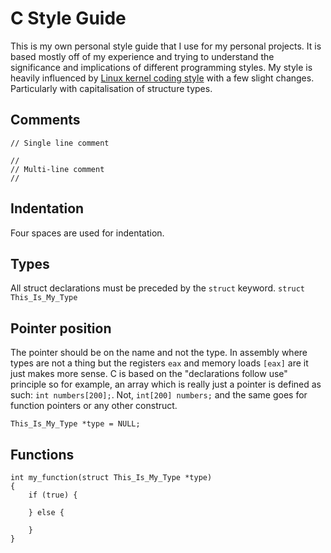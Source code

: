 # C Style Guide

This is my own personal style guide that I use for my personal projects. It is
based mostly off of my experience and trying to understand the significance and
implications of different programming styles. My style is heavily influenced by
[Linux kernel coding
style](https://www.kernel.org/doc/html/v4.10/process/coding-style.html) with a
few slight changes. Particularly with capitalisation of structure types.

## Comments
```
// Single line comment

//
// Multi-line comment
//
```

## Indentation
Four spaces are used for indentation.

## Types
All struct declarations must be preceded by the ```struct``` keyword.
```struct This_Is_My_Type```

## Pointer position

The pointer should be on the name and not the type. In assembly where types are
not a thing but the registers ```eax``` and memory loads ```[eax]``` are it just
makes more sense. C is based on the "declarations follow use" principle so for
example, an array which is really just a pointer is defined as such: ```int
numbers[200];```. Not, ```int[200] numbers;``` and the same goes for function
pointers or any other construct.

```This_Is_My_Type *type = NULL;```

## Functions
```
int my_function(struct This_Is_My_Type *type)
{
    if (true) {

    } else {

    }
}

```
